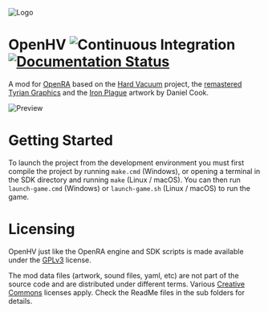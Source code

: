 ![Logo](https://github.com/OpenHV/OpenHV/blob/master/mods/hv/uibits/logo.png?raw=true)
# OpenHV ![Continuous Integration](https://github.com/OpenHV/OpenHV/workflows/Continuous%20Integration/badge.svg) [![Documentation Status](https://readthedocs.org/projects/openhv/badge/?version=latest)](https://openhv.readthedocs.io/en/latest/?badge=latest)

A mod for [OpenRA](http://www.openra.net) based on the [Hard Vacuum](https://lostgarden.home.blog/2005/03/27/game-post-mortem-hard-vacuum/) project, the [remastered Tyrian Graphics](https://lostgarden.home.blog/2007/04/05/free-game-graphics-tyrian-ships-and-tiles/) and the [Iron Plague](https://lostgarden.home.blog/2005/03/30/download-a-complete-set-of-sweet-8-bit-sinistar-clone-graphics/) artwork by Daniel Cook.

![Preview](https://img.itch.zone/aW1hZ2UvNjg5NjY5LzM4MzY5MjUucG5n/original/VzlKJN.png)

# Getting Started

To launch the project from the development environment you must first compile the project by running `make.cmd` (Windows), or opening a terminal in the SDK directory and running `make` (Linux / macOS).  You can then run `launch-game.cmd` (Windows) or `launch-game.sh` (Linux / macOS) to run the game.

# Licensing

OpenHV just like the OpenRA engine and SDK scripts is made available under the [GPLv3](https://github.com/OpenHV/OpenHV/blob/master/COPYING) license.

The mod data files (artwork, sound files, yaml, etc) are not part of the source code and are distributed under different terms. Various [Creative Commons](https://creativecommons.org/) licenses apply. Check the ReadMe files in the sub folders for details.
